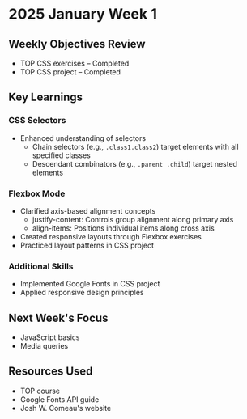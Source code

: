 # 2025 January Week 1

## Weekly Objectives Review
- TOP CSS exercises – Completed
- TOP CSS project – Completed

## Key Learnings
### CSS Selectors
- Enhanced understanding of selectors
  - Chain selectors (e.g., `.class1.class2`) target elements with all specified classes
  - Descendant combinators (e.g., `.parent .child`) target nested elements

### Flexbox Mode
- Clarified axis-based alignment concepts
  - justify-content: Controls group alignment along primary axis
  - align-items: Positions individual items along cross axis
- Created responsive layouts through Flexbox exercises
- Practiced layout patterns in CSS project

### Additional Skills
- Implemented Google Fonts in CSS project
- Applied responsive design principles

## Next Week's Focus
- JavaScript basics
- Media queries

## Resources Used
- TOP course
- Google Fonts API guide
- Josh W. Comeau's website